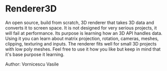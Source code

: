# Renderer3D
  An open source, build from scratch, 3D renderer that takes 3D data and converts it to screen space.
It is not designed for very serious projects, it will fail at performance. Its purpose is learning how an 3D API handles data. 
Using it you can learn about matrix projection, rotation, cameras, meshes, clipping, texturing and inputs. The renderer fits well for small 3D projects with low poly meshes. Feel free to use it how you like but keep in mind that it's base purpose it learning.
  
  Author: Vornicescu Vasile
